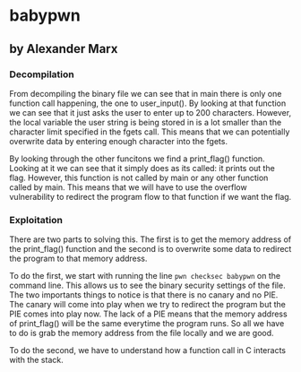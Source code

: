 # babypwn
## by Alexander Marx
### Decompilation
From decompiling the binary file we can see that in main there is only one function call happening, the one to user_input(). By looking at that function we can see that it just asks the user to enter up to 200 characters. However, the local variable the user string is being stored in is a lot smaller than the character limit specified in the fgets call. This means that we can potentially overwrite data by entering enough character into the fgets.

By looking through the other funcitons we find a print_flag() function. Looking at it we can see that it simply does as its called: it prints out the flag. However, this function is not called by main or any other function called by main. This means that we will have to use the overflow vulnerability to redirect the program flow to that function if we want the flag.

### Exploitation
There are two parts to solving this. The first is to get the memory address of the print_flag() function and the second is to overwrite some data to redirect the program to that memory address.

To do the first, we start with running the line `pwn checksec babypwn` on the command line. This allows us to see the binary security settings of the file. The two importants things to notice is that there is no canary and no PIE. The canary will come into play when we try to redirect the program but the PIE comes into play now. The lack of a PIE means that the memory address of print_flag() will be the same everytime the program runs. So all we have to do is grab the memory address from the file locally and we are good.

To do the second, we have to understand how a function call in C interacts with the stack.

